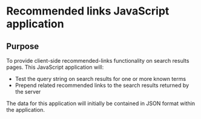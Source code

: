 # Recommended links JavaScript application

## Purpose

To provide client-side recommended-links functionality on search results pages. This JavaScript application will:
 
* Test the query string on search results for one or more known terms
* Prepend related recommended links to the search results returned by the server

The data for this application will initially be contained in JSON format within the application.